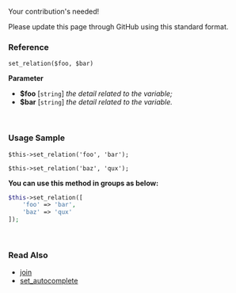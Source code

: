 Your contribution's needed!

Please update this page through GitHub using this standard format.

### Reference
`set_relation($foo, $bar)`

**Parameter**
* **$foo** [`string`] *the detail related to the variable;*
* **$bar** [`string`] *the detail related to the variable.*

&nbsp;

### Usage Sample
`$this->set_relation('foo', 'bar');`

`$this->set_relation('baz', 'qux');`

**You can use this method in groups as below:**
```php
$this->set_relation([
    'foo' => 'bar',
    'baz' => 'qux'
]);
```

&nbsp;

### Read Also
* [join](./join)
* [set_autocomplete](./set_autocomplete)
